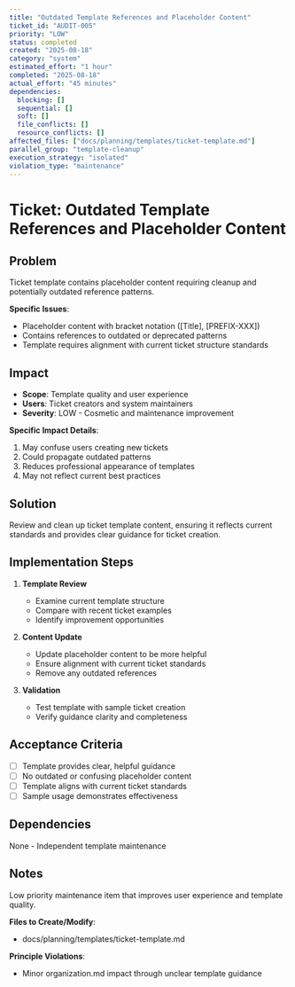 ```yaml
---
title: "Outdated Template References and Placeholder Content"
ticket_id: "AUDIT-005"
priority: "LOW"
status: completed
created: "2025-08-18"
category: "system"
estimated_effort: "1 hour"
completed: "2025-08-18"
actual_effort: "45 minutes"
dependencies:
  blocking: []
  sequential: []
  soft: []
  file_conflicts: []
  resource_conflicts: []
affected_files: ["docs/planning/templates/ticket-template.md"]
parallel_group: "template-cleanup"
execution_strategy: "isolated"
violation_type: "maintenance"
---
```


# Ticket: Outdated Template References and Placeholder Content

## Problem

Ticket template contains placeholder content requiring cleanup and potentially outdated reference patterns.

**Specific Issues**:
- Placeholder content with bracket notation ([Title], [PREFIX-XXX])
- Contains references to outdated or deprecated patterns
- Template requires alignment with current ticket structure standards

## Impact

- **Scope**: Template quality and user experience
- **Users**: Ticket creators and system maintainers
- **Severity**: LOW - Cosmetic and maintenance improvement

**Specific Impact Details**:
1. May confuse users creating new tickets
2. Could propagate outdated patterns
3. Reduces professional appearance of templates
4. May not reflect current best practices

## Solution

Review and clean up ticket template content, ensuring it reflects current standards and provides clear guidance for ticket creation.

## Implementation Steps

1. **Template Review**
   - Examine current template structure
   - Compare with recent ticket examples
   - Identify improvement opportunities

2. **Content Update**
   - Update placeholder content to be more helpful
   - Ensure alignment with current ticket standards
   - Remove any outdated references

3. **Validation**
   - Test template with sample ticket creation
   - Verify guidance clarity and completeness

## Acceptance Criteria

- [ ] Template provides clear, helpful guidance
- [ ] No outdated or confusing placeholder content
- [ ] Template aligns with current ticket standards
- [ ] Sample usage demonstrates effectiveness

## Dependencies

None - Independent template maintenance

## Notes

Low priority maintenance item that improves user experience and template quality.

**Files to Create/Modify**:
- docs/planning/templates/ticket-template.md

**Principle Violations**:
- Minor organization.md impact through unclear template guidance